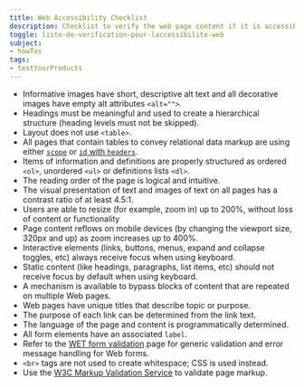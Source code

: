 ```yaml
---
title: Web Accessibility Checklist
description: Checklist to verify the web page content if it is accessible or not
toggle: liste-de-verification-pour-laccessibilite-web
subject:
- howTos
tags:
- testYourProducts
---
```


<ul class="list-unstyled mrgn-tp-lg">
  <li class="mrgn-bttm-md"><span class="far fa-square mrgn-rght-md" aria-hidden="true"></span>Informative images have short, descriptive alt text and all decorative images have empty alt attributes <code>&lt;alt=""&gt;</code>.</li>
  <li class="mrgn-bttm-md"><span class="far fa-square mrgn-rght-md" aria-hidden="true"></span>Headings must be meaningful and used to create a hierarchical structure (heading levels must not be skipped).</li>
  <li class="mrgn-bttm-md"><span class="far fa-square mrgn-rght-md" aria-hidden="true"></span>Layout does not use <code>&lt;table&gt;</code>.</li>
  <li class="mrgn-bttm-md"><span class="far fa-square mrgn-rght-md" aria-hidden="true"></span>All pages that contain tables to convey relational data markup are using either <a href="https://webaim.org/techniques/tables/data#scope"><code>scope</code></a> or <a href="https://webaim.org/techniques/tables/data#id"><code>id</code> with <code>headers</code></a>.</li>
  <li class="mrgn-bttm-md"><span class="far fa-square mrgn-rght-md" aria-hidden="true"></span>Items of information and definitions are properly structured as ordered <code>&lt;ol&gt;</code>, unordered <code>&lt;ul&gt;</code> or definitions lists <code>&lt;dl&gt;</code>.</li>
  <li class="mrgn-bttm-md"><span class="far fa-square mrgn-rght-md" aria-hidden="true"></span>The reading order of the page is logical and intuitive.</li>
  <li class="mrgn-bttm-md"><span class="far fa-square mrgn-rght-md" aria-hidden="true"></span>The visual presentation of text and images of text on all pages has a contrast ratio of at least 4.5:1.</li>
  <li class="mrgn-bttm-md"><span class="far fa-square mrgn-rght-md" aria-hidden="true"></span>Users are able to resize (for example, zoom in) up to 200%, without loss of content or functionality</li>
  <li class="mrgn-bttm-md"><span class="far fa-square mrgn-rght-md" aria-hidden="true"></span>Page content reflows on mobile devices (by changing the viewport size, 320px and up) as zoom increases up to 400%.</li>
  <li class="mrgn-bttm-md"><span class="far fa-square mrgn-rght-md" aria-hidden="true"></span>Interactive elements (links, buttons, menus, expand and collapse toggles, etc) always receive focus when using keyboard.</li>
  <li class="mrgn-bttm-md"><span class="far fa-square mrgn-rght-md" aria-hidden="true"></span>Static content (like headings, paragraphs, list items, etc) should not receive focus by default when using keyboard.</li>
  <li class="mrgn-bttm-md"><span class="far fa-square mrgn-rght-md" aria-hidden="true"></span>A mechanism is available to bypass blocks of content that are repeated on multiple Web pages.</li>
  <li class="mrgn-bttm-md"><span class="far fa-square mrgn-rght-md" aria-hidden="true"></span>Web pages have unique titles that describe topic or purpose.</li>
  <li class="mrgn-bttm-md"><span class="far fa-square mrgn-rght-md" aria-hidden="true"></span>The purpose of each link can be determined from the link text.</li>
  <li class="mrgn-bttm-md"><span class="far fa-square mrgn-rght-md" aria-hidden="true"></span>The language of the page and content is programmatically determined.</li>
  <li class="mrgn-bttm-md"><span class="far fa-square mrgn-rght-md" aria-hidden="true"></span>All form elements have an associated <code>label</code>.</li>
  <li class="mrgn-bttm-md"><span class="far fa-square mrgn-rght-md" aria-hidden="true"></span>Refer to the <a href="https://wet-boew.github.io/wet-boew/demos/formvalid/formvalid-en.html">WET form validation</a> page for generic validation and error message handling for Web forms.</li>
  <li class="mrgn-bttm-md"><span class="far fa-square mrgn-rght-md" aria-hidden="true"></span><code>&lt;br&gt;</code> tags are not used to create whitespace; CSS is used instead.</li>
  <li class="mrgn-bttm-md"><span class="far fa-square mrgn-rght-md" aria-hidden="true"></span>Use the <a href="https://validator.w3.org/">W3C Markup Validation Service</a> to validate page markup.</li>
</ul>
